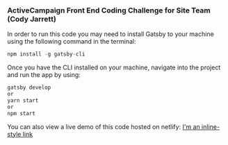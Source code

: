 ### ActiveCampaign Front End Coding Challenge for Site Team (Cody Jarrett) 


In order to run this code you may need to install Gatsby to your machine using the following command in the terminal: 
```javascript
npm install -g gatsby-cli

```

Once you have the CLI installed on your machine, navigate into the project and run the app by using:
```javascript
gatsby develop
or
yarn start
or 
npm start 
```

You can also view a live demo of this code hosted on netlify: 
[I'm an inline-style link](https://infallible-goldberg-665bcb.netlify.com/)
